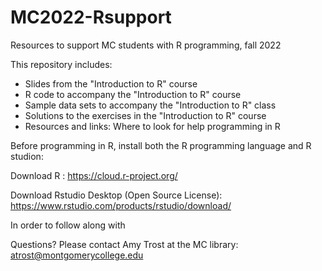 # MC2022-Rsupport
Resources to support MC students with R programming, fall 2022

This repository includes:
  - Slides from the "Introduction to R" course
  - R code to accompany the "Introduction to R" course
  - Sample data sets to accompany the "Introduction to R" class
  - Solutions to the exercises in the "Introduction to R" course
  - Resources and links: Where to look for help programming in R
  
  Before programming in R, install both the R programming language and R studion:
  
  Download R : 
	https://cloud.r-project.org/

  Download Rstudio Desktop (Open Source License):   
	https://www.rstudio.com/products/rstudio/download/
	
	
  In order to follow along with
  
  Questions? Please contact Amy Trost at the MC library: atrost@montgomerycollege.edu

